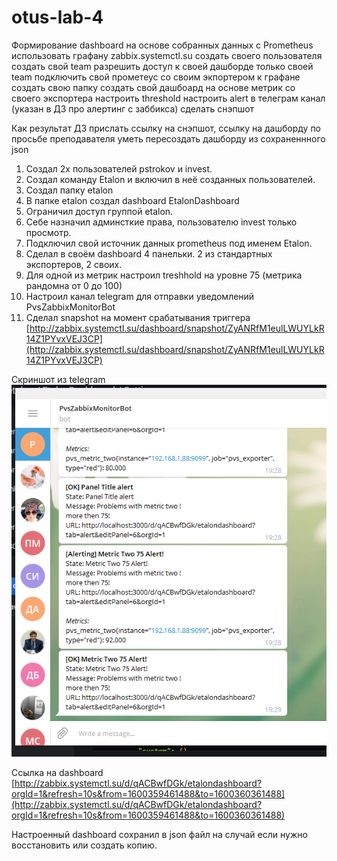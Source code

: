 # otus-lab-4
Формирование dashboard на основе собранных данных с Prometheus
использовать графану zabbix.systemctl.su
создать своего пользователя
создать свой team
разрешить доступ к своей дашборде только своей team
подключить свой прометеус со своим экпортером к графане
создать свою папку
создать свой дашбоард на основе метрик со своего экспортера
настроить threshold
настроить alert в телеграм канал (указан в ДЗ про алертинг с заббикса)
сделать снэпшот

Как результат ДЗ прислать ссылку на снэпшот, ссылку на дашборду
по просьбе преподавателя уметь пересоздать дашборду из сохраненнного json

1. Создал 2х пользователей pstrokov и invest.
2. Создал команду Etalon и включил в неё созданных пользователей.
3. Создал папку etalon
4. В папке etalon создал dashboard EtalonDashboard
5. Ограничил доступ группой etalon.
6. Себе назначил админсткие права, пользователю invest только просмотр.
7. Подключил свой источник данных prometheus под именем Etalon.
8. Сделал в своём dashboard 4 панельки. 2 из стандартных экспортеров, 2 своих.
9. Для одной из метрик настроил treshhold на уровне 75 (метрика рандомна от 0 до 100)
10. Настроил канал telegram для отправки уведомлений PvsZabbixMonitorBot
11. Сделал snapshot на момент срабатывания триггера
[http://zabbix.systemctl.su/dashboard/snapshot/ZyANRfM1eulLWUYLkR14Z1PYvxVEJ3CP](http://zabbix.systemctl.su/dashboard/snapshot/ZyANRfM1eulLWUYLkR14Z1PYvxVEJ3CP)

Скриншот из telegram
![](result/Screenshot_41.png)


Ссылка на dashboard [http://zabbix.systemctl.su/d/qACBwfDGk/etalondashboard?orgId=1&refresh=10s&from=1600359461488&to=1600360361488](http://zabbix.systemctl.su/d/qACBwfDGk/etalondashboard?orgId=1&refresh=10s&from=1600359461488&to=1600360361488)

Настроенный dashboard сохранил в json файл [](dashboard.json) на случай если нужно восстановить или создать копию.
